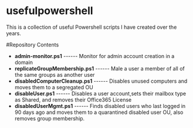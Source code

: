 # usefulpowershell
This is a collection of useful Powershell scripts I have created over the years.

#Repository Contents 
* __admin-monitor.ps1__ ------ Monitor for admin account creation in a domain 
* __replicateGroupMembership.ps1__ ------ Male a user a member of all of the same groups as another user 
* __disabledComputerCleanup.ps1__ ------ Disables unused computers and moves them to a segregated OU 
* __disableUser.ps1__ ------ Disables a user account,sets their mailbox type as Shared, and removes their Office365 License 
* __disabledUserMgmt.ps1__ ------ Finds disabled users who last logged in 90 days ago and moves them to a quarantined disabled user OU, also removes group membership. 
